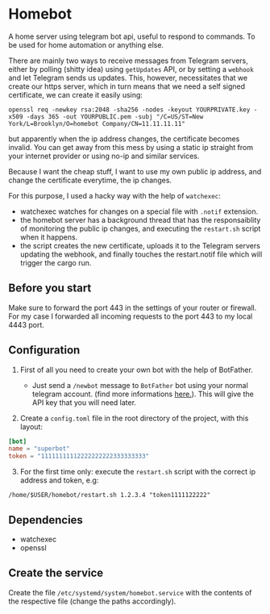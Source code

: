 # Homebot

A home server using telegram bot api, useful to respond to commands. To be used for home automation
or anything else.

There are mainly two ways to receive messages from Telegram servers, either by polling (shitty idea) using `getUpdates` API,
or by setting a `webhook` and let Telegram sends us updates. This, however, necessitates that we create our https server, which in turn means that we need a self signed certificate, we can create it easily using: 
```
openssl req -newkey rsa:2048 -sha256 -nodes -keyout YOURPRIVATE.key -x509 -days 365 -out YOURPUBLIC.pem -subj "/C=US/ST=New York/L=Brooklyn/O=homebot Company/CN=11.11.11.11"
```
but apparently when the ip address changes, the certificate becomes invalid.
You can get away from this mess by using a static ip straight from your internet provider or using no-ip and similar services.

Because I want the cheap stuff, I want to use my own public ip address, and change the certificate everytime, the ip changes.

For this purpose, I used a hacky way with the help of `watchexec`:

- watchexec watches for changes on a special file with `.notif` extension.
- the homebot server has a background thread that has the responsaiblity of monitoring the public ip changes, and executing the `restart.sh`
script when it happens.
- the script creates the new certificate, uploads it to the Telegram servers updating the webhook, and finally touches the restart.notif file
which will trigger the cargo run. 

## Before you start
Make sure to forward the port 443 in the settings of your router or firewall. For my case I forwarded all incoming requests to the port 443 to my local 4443 port.

## Configuration
1. First of all you need to create your own bot with the help of BotFather.
    - Just send a `/newbot` message to `BotFather` bot using your normal telegram account. (find more informations [here.](https://core.telegram.org/bots/tutorial)). This will give the API key that you will need later.

2. Create a `config.toml` file in the root directory of the project, with this layout:
```toml
[bot]
name = "superbot"
token = "11111111112222222222333333333"
```
3. For the first time only:
execute the `restart.sh` script with the correct ip address and token, e.g:
```
/home/$USER/homebot/restart.sh 1.2.3.4 "token1111122222"
```
## Dependencies
- watchexec
- openssl


## Create the service
Create the file `/etc/systemd/system/homebot.service` with the contents
of the respective file (change the paths accordingly).
